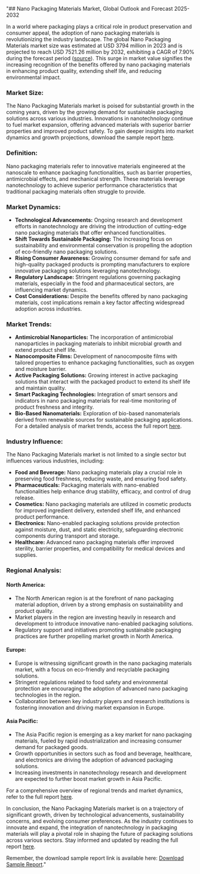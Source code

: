 "## Nano Packaging Materials Market, Global Outlook and Forecast 2025-2032

In a world where packaging plays a critical role in product preservation and consumer appeal, the adoption of nano packaging materials is revolutionizing the industry landscape. The global Nano Packaging Materials market size was estimated at USD 3794 million in 2023 and is projected to reach USD 7521.26 million by 2032, exhibiting a CAGR of 7.90% during the forecast period ([source](https://www.statsmarketresearch.com/global-nano-packaging-materials-forecast-2025-2032-355-8028240)). This surge in market value signifies the increasing recognition of the benefits offered by nano packaging materials in enhancing product quality, extending shelf life, and reducing environmental impact.

### Market Size:
The Nano Packaging Materials market is poised for substantial growth in the coming years, driven by the growing demand for sustainable packaging solutions across various industries. Innovations in nanotechnology continue to fuel market expansion, offering advanced materials with superior barrier properties and improved product safety. To gain deeper insights into market dynamics and growth projections, download the sample report [here](https://www.statsmarketresearch.com/download-free-sample/8028240/global-nano-packaging-materials-forecast-2025-2032-355).

### Definition:
Nano packaging materials refer to innovative materials engineered at the nanoscale to enhance packaging functionalities, such as barrier properties, antimicrobial effects, and mechanical strength. These materials leverage nanotechnology to achieve superior performance characteristics that traditional packaging materials often struggle to provide.

### Market Dynamics:
- **Technological Advancements:** Ongoing research and development efforts in nanotechnology are driving the introduction of cutting-edge nano packaging materials that offer enhanced functionalities.
- **Shift Towards Sustainable Packaging:** The increasing focus on sustainability and environmental conservation is propelling the adoption of eco-friendly nano packaging solutions.
- **Rising Consumer Awareness:** Growing consumer demand for safe and high-quality packaged products is prompting manufacturers to explore innovative packaging solutions leveraging nanotechnology.
- **Regulatory Landscape:** Stringent regulations governing packaging materials, especially in the food and pharmaceutical sectors, are influencing market dynamics.
- **Cost Considerations:** Despite the benefits offered by nano packaging materials, cost implications remain a key factor affecting widespread adoption across industries.

### Market Trends:
- **Antimicrobial Nanoparticles:** The incorporation of antimicrobial nanoparticles in packaging materials to inhibit microbial growth and extend product shelf life.
- **Nanocomposite Films:** Development of nanocomposite films with tailored properties to enhance packaging functionalities, such as oxygen and moisture barrier.
- **Active Packaging Solutions:** Growing interest in active packaging solutions that interact with the packaged product to extend its shelf life and maintain quality.
- **Smart Packaging Technologies:** Integration of smart sensors and indicators in nano packaging materials for real-time monitoring of product freshness and integrity.
- **Bio-Based Nanomaterials:** Exploration of bio-based nanomaterials derived from renewable sources for sustainable packaging applications. For a detailed analysis of market trends, access the full report [here](https://www.statsmarketresearch.com/global-nano-packaging-materials-forecast-2025-2032-355-8028240).

### Industry Influence:
The Nano Packaging Materials market is not limited to a single sector but influences various industries, including:
- **Food and Beverage:** Nano packaging materials play a crucial role in preserving food freshness, reducing waste, and ensuring food safety.
- **Pharmaceuticals:** Packaging materials with nano-enabled functionalities help enhance drug stability, efficacy, and control of drug release.
- **Cosmetics:** Nano packaging materials are utilized in cosmetic products for improved ingredient delivery, extended shelf life, and enhanced product performance.
- **Electronics:** Nano-enabled packaging solutions provide protection against moisture, dust, and static electricity, safeguarding electronic components during transport and storage.
- **Healthcare:** Advanced nano packaging materials offer improved sterility, barrier properties, and compatibility for medical devices and supplies.

### Regional Analysis:
#### North America:
- The North American region is at the forefront of nano packaging material adoption, driven by a strong emphasis on sustainability and product quality.
- Market players in the region are investing heavily in research and development to introduce innovative nano-enabled packaging solutions.
- Regulatory support and initiatives promoting sustainable packaging practices are further propelling market growth in North America.

#### Europe:
- Europe is witnessing significant growth in the nano packaging materials market, with a focus on eco-friendly and recyclable packaging solutions.
- Stringent regulations related to food safety and environmental protection are encouraging the adoption of advanced nano packaging technologies in the region.
- Collaboration between key industry players and research institutions is fostering innovation and driving market expansion in Europe.

#### Asia Pacific:
- The Asia Pacific region is emerging as a key market for nano packaging materials, fueled by rapid industrialization and increasing consumer demand for packaged goods.
- Growth opportunities in sectors such as food and beverage, healthcare, and electronics are driving the adoption of advanced packaging solutions.
- Increasing investments in nanotechnology research and development are expected to further boost market growth in Asia Pacific.

For a comprehensive overview of regional trends and market dynamics, refer to the full report [here](https://www.statsmarketresearch.com/global-nano-packaging-materials-forecast-2025-2032-355-8028240).

In conclusion, the Nano Packaging Materials market is on a trajectory of significant growth, driven by technological advancements, sustainability concerns, and evolving consumer preferences. As the industry continues to innovate and expand, the integration of nanotechnology in packaging materials will play a pivotal role in shaping the future of packaging solutions across various sectors. Stay informed and updated by reading the full report [here](https://www.statsmarketresearch.com/global-nano-packaging-materials-forecast-2025-2032-355-8028240).

Remember, the download sample report link is available here: [Download Sample Report](https://www.statsmarketresearch.com/download-free-sample/8028240/global-nano-packaging-materials-forecast-2025-2032-355)."
